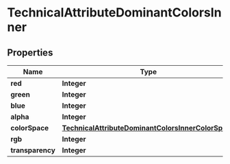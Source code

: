 

# TechnicalAttributeDominantColorsInner


## Properties

| Name | Type | Description | Notes |
|------------ | ------------- | ------------- | -------------|
|**red** | **Integer** |  |  [optional] |
|**green** | **Integer** |  |  [optional] |
|**blue** | **Integer** |  |  [optional] |
|**alpha** | **Integer** |  |  [optional] |
|**colorSpace** | [**TechnicalAttributeDominantColorsInnerColorSpace**](TechnicalAttributeDominantColorsInnerColorSpace.md) |  |  [optional] |
|**rgb** | **Integer** |  |  [optional] |
|**transparency** | **Integer** |  |  [optional] |



